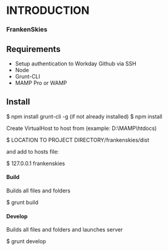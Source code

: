# INTRODUCTION 
### FrankenSkies


## Requirements
  - Setup authentication to Workday Github via SSH
  - Node
  - Grunt-CLI
  - MAMP Pro or WAMP

## Install

  $ npm install grunt-cli -g (if not already installed)
  $ npm install

Create VirtualHost to host from (example: D:\MAMP\htdocs\)

  $ LOCATION TO PROJECT DIRECTORY/frankenskies/dist

and add to hosts file:

  $ 127.0.0.1 frankenskies

#### Build
Builds all files and folders

  $ grunt build

#### Develop
Builds all files and folders and launches server

  $ grunt develop

[logo]: http://www.thewestwindproject.com/
